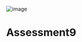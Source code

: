 ![image](https://github.com/Sanjaykumartirumala/Assessment9/assets/128822091/9cf4d112-2c5f-479b-be26-60d1f29648bb)
# Assessment9
